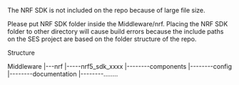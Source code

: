 The NRF SDK is not included on the repo because of large file size.

Please put NRF SDK folder inside the Middleware/nrf.
Placing the NRF SDK folder to other directory will cause build errors
because the include paths on the SES project are based on the folder 
structure of the repo.

Structure

Middleware
|---nrf
|-----nrf5_sdk_xxxx
|--------components
|--------config
|--------documentation
|--------........